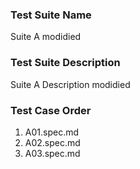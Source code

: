 ### Test Suite Name
Suite A modidied

### Test Suite Description
Suite A Description modidied

### Test Case Order
1. A01.spec.md
2. A02.spec.md
3. A03.spec.md
